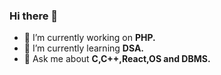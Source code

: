 ### Hi there 👋


- 🔭 I’m currently working on <b>PHP.</b>
- 🌱 I’m currently learning <b>DSA.</b>
- 💬 Ask me about <b>C,C++,React,OS and DBMS.</b>
